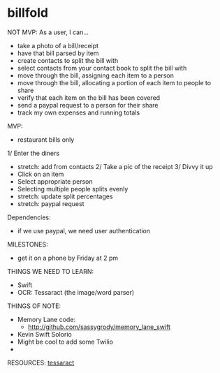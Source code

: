 billfold
========

NOT MVP:
As a user, I can...
- take a photo of a bill/receipt
- have that bill parsed by item
- create contacts to split the bill with
- select contacts from your contact book to split the bill with
- move through the bill, assigning each item to a person
- move through the bill, allocating a portion of each item to people to share
- verify that each item on the bill has been covered
- send a paypal request to a person for their share
- track my own expenses and running totals

MVP:
- restaurant bills only

1/ Enter the diners
  - stretch: add from contacts
2/ Take a pic of the receipt 
3/ Divvy it up
  - Click on an item
  - Select appropriate person
  - Selecting multiple people splits evenly
  - stretch: update split percentages
  - stretch: paypal request

  Dependencies:
  - if we use paypal, we need user authentication

MILESTONES:
- get it on a phone by Friday at 2 pm

THINGS WE NEED TO LEARN:
- Swift
- OCR: Tessaract (the image/word parser)

THINGS OF NOTE:
- Memory Lane code:
  - http://github.com/sassygrody/memory_lane_swift
- Kevin Swift Solorio
- Might be cool to add some Twilio
- 




RESOURCES:
[tessaract](https://github.com/ldiqual/tesseract-ios)
